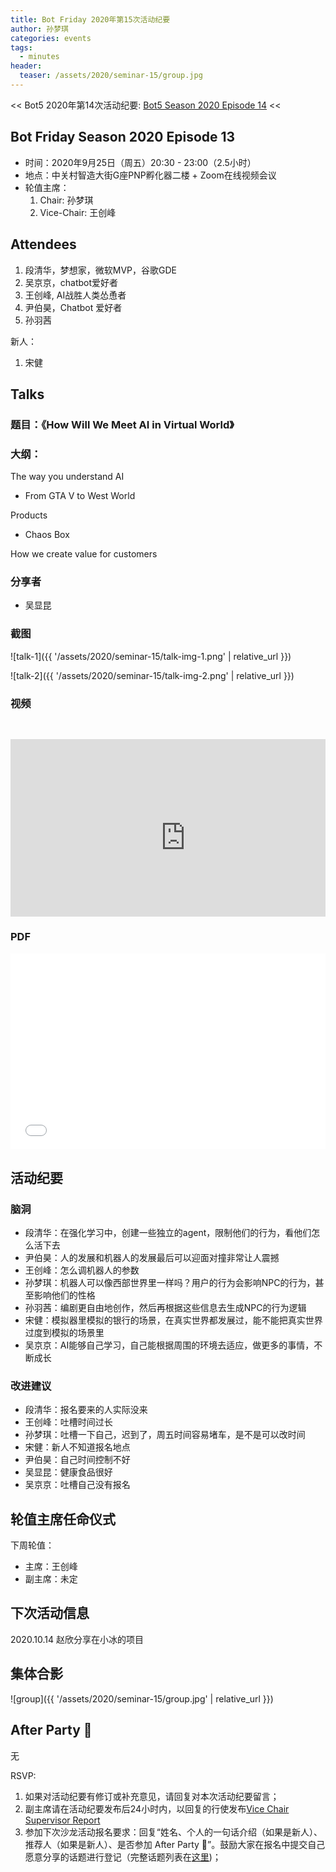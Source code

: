 ```yaml
---
title: Bot Friday 2020年第15次活动纪要
author: 孙梦琪
categories: events
tags:
  - minutes
header:
  teaser: /assets/2020/seminar-15/group.jpg
---
```


<< Bot5 2020年第14次活动纪要: [Bot5 Season 2020 Episode 14](https://bot5.club/events/seminar-minutes-2020-14) <<

## Bot Friday Season 2020 Episode 13

- 时间：2020年9月25日（周五）20:30 - 23:00（2.5小时）
- 地点：中关村智造大街G座PNP孵化器二楼 + Zoom在线视频会议
- 轮值主席：
    1. Chair: 孙梦琪
    2. Vice-Chair: 王创峰

## Attendees

1. 段清华，梦想家，微软MVP，谷歌GDE
1. 吴京京，chatbot爱好者
1. 王创峰, AI战胜人类怂恿者
1. 尹伯昊，Chatbot 爱好者
1. 孙羽茜

新人：

1. 宋健

## Talks

### 题目：《How Will We Meet AI in Virtual World》

### 大纲：

The way you understand AI

- From GTA V to West World

Products

- Chaos Box

How we create value for customers

### 分享者

- 吴显昆

### 截图

![talk-1]({{ '/assets/2020/seminar-15/talk-img-1.png' | relative_url }})

![talk-2]({{ '/assets/2020/seminar-15/talk-img-2.png' | relative_url }})

### 视频

<div class="video-container" style="
    position: relative;
    padding-bottom:56.25%;
    padding-top:30px;
    height:0;
    overflow:hidden;
">
  <iframe width="560" height="315"
    src="https://www.youtube.com/embed/GrRTSLN2zfU"
    frameborder="0"
    allow="accelerometer; autoplay; encrypted-media; gyroscope; picture-in-picture"
    allowfullscreen
  ></iframe>
</div>

### PDF

<div class="video-container" style="
    position: relative;
    padding-bottom:56.25%;
    padding-top:30px;
    height:0;
    overflow:hidden;
">
  <iframe
    src='{{ '/assets/js/viewer-js/#/assets/2020/seminar-15/talk.pdf' | relative_url }}'
    width='560'
    height='315'
    allowfullscreen
    webkitallowfullscreen
    frameborder="0"
    style="
      position: absolute;
      top:0;
      left:0;
      width:100%;
      height:100%;
    "
  ></iframe>
</div>

## 活动纪要

### 脑洞

- 段清华：在强化学习中，创建一些独立的agent，限制他们的行为，看他们怎么活下去
- 尹伯昊：人的发展和机器人的发展最后可以迎面对撞非常让人震撼
- 王创峰：怎么调机器人的参数
- 孙梦琪：机器人可以像西部世界里一样吗？用户的行为会影响NPC的行为，甚至影响他们的性格
- 孙羽茜：编剧更自由地创作，然后再根据这些信息去生成NPC的行为逻辑
- 宋健：模拟器里模拟的银行的场景，在真实世界都发展过，能不能把真实世界过度到模拟的场景里
- 吴京京：AI能够自己学习，自己能根据周围的环境去适应，做更多的事情，不断成长

### 改进建议

- 段清华：报名要来的人实际没来
- 王创峰：吐槽时间过长
- 孙梦琪：吐槽一下自己，迟到了，周五时间容易堵车，是不是可以改时间
- 宋健：新人不知道报名地点
- 尹伯昊：自己时间控制不好
- 吴显昆：健康食品很好
- 吴京京：吐槽自己没有报名

## 轮值主席任命仪式

下周轮值：

- 主席：王创峰
- 副主席：未定

## 下次活动信息

2020.10.14 赵欣分享在小冰的项目

## 集体合影

![group]({{ '/assets/2020/seminar-15/group.jpg' | relative_url }})

## After Party 🍻

无

RSVP:

1. 如果对活动纪要有修订或补充意见，请回复对本次活动纪要留言；
2. 副主席请在活动纪要发布后24小时内，以回复的行使发布[Vice Chair Supervisor Report](/manuals/chair/#vice-chair-supervisor-report)
3. 参加下次沙龙活动报名要求：回复“姓名、个人的一句话介绍（如果是新人）、推荐人（如果是新人）、是否参加 After Party 🍻”。鼓励大家在报名中提交自己愿意分享的话题进行登记（完整话题列表在[这里](https://www.bot5.club/talks/))；
